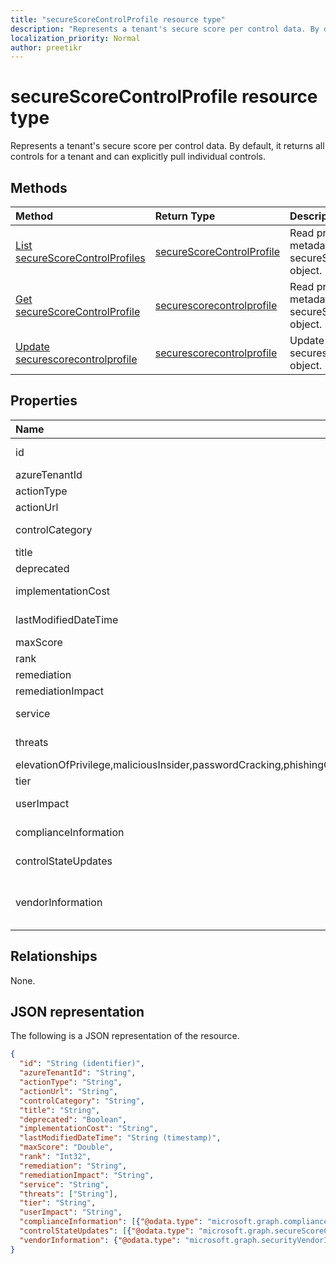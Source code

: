 ```yaml
---
title: "secureScoreControlProfile resource type"
description: "Represents a tenant's secure score per control data. By default, it returns all controls for a tenant and can explicitly pull individual controls."
localization_priority: Normal
author: preetikr
---
```


# secureScoreControlProfile resource type

Represents a tenant's secure score per control data. By default, it returns all controls for a tenant and can explicitly pull individual controls.


## Methods

| Method   | Return Type|Description|
|:---------------|:--------|:----------|
|[List secureScoreControlProfiles](../api/security-list-securescorecontrolprofiles.md) | [secureScoreControlProfile](securescorecontrolprofile.md) |Read properties and metadata of a secureScoreControlProfiles object.|
|[Get secureScoreControlProfile](../api/securescorecontrolprofile-get.md) | [securescorecontrolprofile](secureScoreControlProfile.md) |Read properties and metadata of a secureScoreControlProfiles object.|
|[Update securescorecontrolprofile](../api/securescorecontrolprofile-update.md) | [securescorecontrolprofile](securescorecontrolprofile.md) |Update an securescorecontrolprofile object. |


## Properties

|Name |Type |Description |
|:--|:--|:--|
|id|String|Provider-generated GUID/unique identifier. Read-only. Required.|
|azureTenantId|String|GUID string for tenant ID.|
|actionType|String|Control action type (Config, Review, Behavior).|
|actionUrl|String|URL to where the control can be actioned. |
|controlCategory|String|Control action category (Identity, Data, Device, Apps, Infrastructure).|
|title|String|Title of the control.|
|deprecated|Boolean|Flag to indicate if a control is depreciated.|
|implementationCost|String|Resource cost of implemmentating control (low, moderate, high).|
|lastModifiedDateTime|DateTimeOffset|Time at which the control profile entity was last modified. The Timestamp type represents date and time| 
|maxScore|Double|max attainable score for the control.|
|rank|Int32|Microsoft's stack ranking of control.|
|remediation|String|Description of what the control will help remediate.|
|remediationImpact|String|Description of the impact on users of the remediation.|
|service|String|Service that owns the control (Exchange, Sharepoint, Azure AD).|
|threats|String collection|List of threats the control mitigates (accountBreach,dataDeletion,dataExfiltration,dataSpillage,
elevationOfPrivilege,maliciousInsider,passwordCracking,phishingOrWhaling,spoofing).|
|tier|String|Control tier (Core, Defense in Depth, Advanced.)	|
|userImpact|String|User impact of implementing control (low, moderate, high).	|
|complianceInformation|[complianceInformation](complianceinformation.md) collection|The collection of compliance information associated with secure score control|
|controlStateUpdates|[secureScoreControlStateUpdate](securescorecontrolstateupdate.md) collection|Flag to indicate where the tenant has marked a control (ignored, thirdParty, reviewed) (supports [update](../api/securescorecontrolprofile-update.md)).|
|vendorInformation|[securityVendorInformation](securityvendorinformation.md)|Complex type containing details about the security product/service vendor, provider, and subprovider (for example, vendor=Microsoft; provider=SecureScore). Required.|

## Relationships

None.

## JSON representation

The following is a JSON representation of the resource.

<!-- {
  "blockType": "resource",
  "optionalProperties": [

  ],
  "@odata.type": "microsoft.graph.secureScoreControlProfile"
}-->

```json
{
  "id": "String (identifier)",
  "azureTenantId": "String",
  "actionType": "String",
  "actionUrl": "String",
  "controlCategory": "String",
  "title": "String", 
  "deprecated": "Boolean",
  "implementationCost": "String",
  "lastModifiedDateTime": "String (timestamp)",
  "maxScore": "Double",
  "rank": "Int32",
  "remediation": "String",
  "remediationImpact": "String",
  "service": "String",
  "threats": ["String"],
  "tier": "String",
  "userImpact": "String",
  "complianceInformation": [{"@odata.type": "microsoft.graph.complianceInformation"}], 
  "controlStateUpdates": [{"@odata.type": "microsoft.graph.secureScoreControlStateUpdate"}],
  "vendorInformation": {"@odata.type": "microsoft.graph.securityVendorInformation"},
}

```
<!-- uuid: 8fcb5dbc-d5aa-4681-8e31-b001d5168d79
2015-10-25 14:57:30 UTC -->
<!-- {
  "type": "#page.annotation",
  "description": "secureScoreControlProfiles resource",
  "keywords": "",
  "section": "documentation",
  "tocPath": ""
}-->
